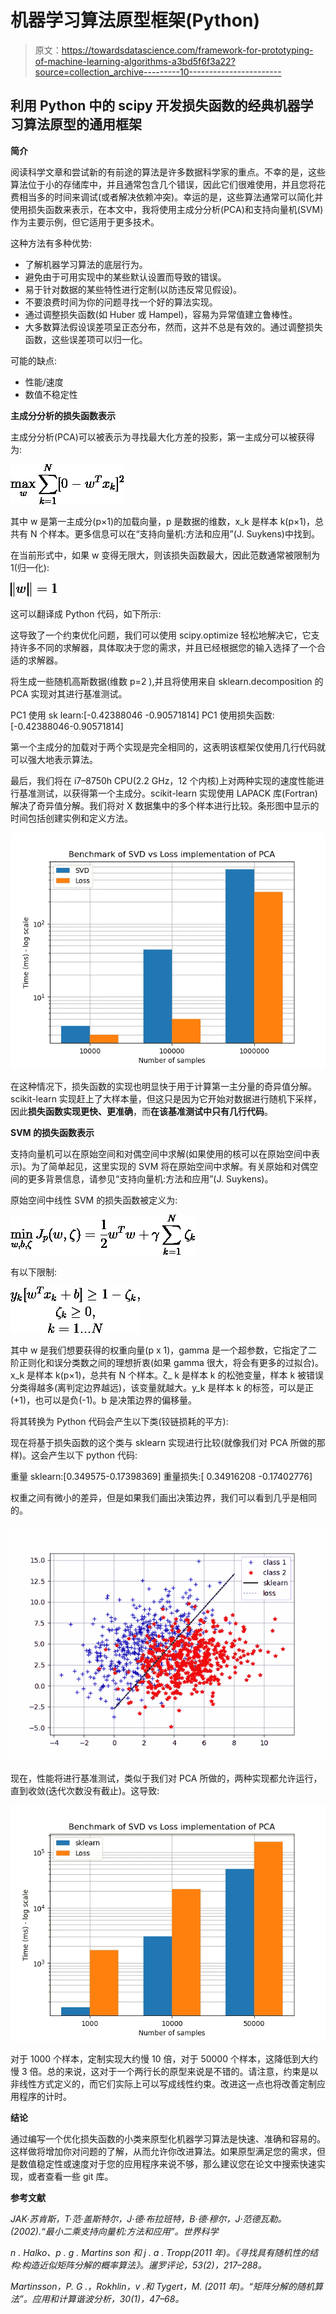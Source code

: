 # 机器学习算法原型框架(Python)

> 原文：<https://towardsdatascience.com/framework-for-prototyping-of-machine-learning-algorithms-a3bd5f6f3a22?source=collection_archive---------10----------------------->

## 利用 Python 中的 scipy 开发损失函数的经典机器学习算法原型的通用框架

**简介**

阅读科学文章和尝试新的有前途的算法是许多数据科学家的重点。不幸的是，这些算法位于小的存储库中，并且通常包含几个错误，因此它们很难使用，并且您将花费相当多的时间来调试(或者解决依赖冲突)。幸运的是，这些算法通常可以简化并使用损失函数来表示，在本文中，我将使用主成分分析(PCA)和支持向量机(SVM)作为主要示例，但它适用于更多技术。

这种方法有多种优势:

*   了解机器学习算法的底层行为。
*   避免由于可用实现中的某些默认设置而导致的错误。
*   易于针对数据的某些特性进行定制(以防违反常见假设)。
*   不要浪费时间为你的问题寻找一个好的算法实现。
*   通过调整损失函数(如 Huber 或 Hampel)，容易为异常值建立鲁棒性。
*   大多数算法假设误差项呈正态分布，然而，这并不总是有效的。通过调整损失函数，这些误差项可以归一化。

可能的缺点:

*   性能/速度
*   数值不稳定性

**主成分分析的损失函数表示**

主成分分析(PCA)可以被表示为寻找最大化方差的投影，第一主成分可以被获得为:

![](img/bf292360eb1c12439a9e81651b613d62.png)

其中 w 是第一主成分(p×1)的加载向量，p 是数据的维数，x_k 是样本 k(p×1)，总共有 N 个样本。更多信息可以在“支持向量机:方法和应用”(J. Suykens)中找到。

在当前形式中，如果 w 变得无限大，则该损失函数最大，因此范数通常被限制为 1(归一化):

![](img/448893dbbd6f7606abebd53f41d83033.png)

这可以翻译成 Python 代码，如下所示:

这导致了一个约束优化问题，我们可以使用 scipy.optimize 轻松地解决它，它支持许多不同的求解器，具体取决于您的需求，并且已经根据您的输入选择了一个合适的求解器。

将生成一些随机高斯数据(维数 p=2 ),并且将使用来自 sklearn.decomposition 的 PCA 实现对其进行基准测试。

PC1 使用 sk learn:[-0.42388046 -0.90571814]
PC1 使用损失函数:[-0.42388046-0.90571814]

第一个主成分的加载对于两个实现是完全相同的，这表明该框架仅使用几行代码就可以强大地表示算法。

最后，我们将在 i7–8750h CPU(2.2 GHz，12 个内核)上对两种实现的速度性能进行基准测试，以获得第一个主成分。scikit-learn 实现使用 LAPACK 库(Fortran)解决了奇异值分解。我们将对 X 数据集中的多个样本进行比较。条形图中显示的时间包括创建实例和定义方法。

![](img/86826f4e6c7d76c908fff384659d5230.png)

在这种情况下，损失函数的实现也明显快于用于计算第一主分量的奇异值分解。scikit-learn 实现赶上了大样本量，但这只是因为它开始对数据进行随机下采样，因此**损失函数实现更快、更准确**，而**在该基准测试中只有几行代码**。

**SVM 的损失函数表示**

支持向量机可以在原始空间和对偶空间中求解(如果使用的核可以在原始空间中表示)。为了简单起见，这里实现的 SVM 将在原始空间中求解。有关原始和对偶空间的更多背景信息，请参见“支持向量机:方法和应用”(J. Suykens)。

原始空间中线性 SVM 的损失函数被定义为:

![](img/9a409b064a757dc4c06dc88334313780.png)

有以下限制:

![](img/c4eed91c2b0a9ee302d3d8aadd2ec7b4.png)

其中 w 是我们想要获得的权重向量(p x 1)，gamma 是一个超参数，它指定了二阶正则化和误分类数之间的理想折衷(如果 gamma 很大，将会有更多的过拟合)。x_k 是样本 k(p×1)，总共有 N 个样本。ζ_ k 是样本 k 的松弛变量，样本 k 被错误分类得越多(离判定边界越远)，该变量就越大。y_k 是样本 k 的标签，可以是正(+1)，也可以是负(-1)。b 是决策边界的偏移量。

将其转换为 Python 代码会产生以下类(铰链损耗的平方):

现在将基于损失函数的这个类与 sklearn 实现进行比较(就像我们对 PCA 所做的那样)。这会产生以下 python 代码:

重量 sklearn:[0.349575-0.17398369]
重量损失:[ 0.34916208 -0.17402776]

权重之间有微小的差异，但是如果我们画出决策边界，我们可以看到几乎是相同的。

![](img/716f156da221180e65f1136355098742.png)

现在，性能将进行基准测试，类似于我们对 PCA 所做的，两种实现都允许运行，直到收敛(迭代次数没有截止)。这导致:

![](img/6aebf5f3755fb4182e30417fb662f86a.png)

对于 1000 个样本，定制实现大约慢 10 倍，对于 50000 个样本，这降低到大约慢 3 倍。总的来说，这对于一个两行长的原型来说是不错的。请注意，约束是以非线性方式定义的，而它们实际上可以写成线性约束。改进这一点也将改善定制应用程序的计时。

**结论**

通过编写一个优化损失函数的小类来原型化机器学习算法是快速、准确和容易的。这样做将增加你对问题的了解，从而允许你改进算法。如果原型满足您的需求，但是数值稳定性或速度对于您的应用程序来说不够，那么建议您在论文中搜索快速实现，或者查看一些 git 库。

**参考文献**

*JAK·苏肯斯，T·范·盖斯特尔，J·德·布拉班特，B·德·穆尔，J·范德瓦勒。(2002).“最小二乘支持向量机:方法和应用”。世界科学*

*n . Halko、p . g . Martins son 和 j . a . Tropp(2011 年)。《寻找具有随机性的结构:构造近似矩阵分解的概率算法》。暹罗评论，53(2)，217–288。*

*Martinsson，P. G .，Rokhlin，v .和 Tygert，M. (2011 年)。“矩阵分解的随机算法”。应用和计算谐波分析，30(1)，47–68。*